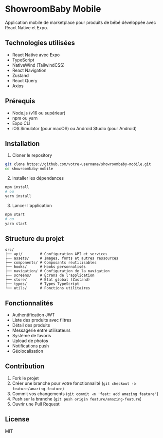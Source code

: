 # ShowroomBaby Mobile

Application mobile de marketplace pour produits de bébé développée avec React Native et Expo.

## Technologies utilisées

- React Native avec Expo
- TypeScript
- NativeWind (TailwindCSS)
- React Navigation
- Zustand
- React Query
- Axios

## Prérequis

- Node.js (v16 ou supérieur)
- npm ou yarn
- Expo CLI
- iOS Simulator (pour macOS) ou Android Studio (pour Android)

## Installation

1. Cloner le repository

```bash
git clone https://github.com/votre-username/showroombaby-mobile.git
cd showroombaby-mobile
```

2. Installer les dépendances

```bash
npm install
# ou
yarn install
```

3. Lancer l'application

```bash
npm start
# ou
yarn start
```

## Structure du projet

```
src/
├── api/        # Configuration API et services
├── assets/     # Images, fonts et autres ressources
├── components/ # Composants réutilisables
├── hooks/      # Hooks personnalisés
├── navigation/ # Configuration de la navigation
├── screens/    # Écrans de l'application
├── store/      # État global (Zustand)
├── types/      # Types TypeScript
└── utils/      # Fonctions utilitaires
```

## Fonctionnalités

- Authentification JWT
- Liste des produits avec filtres
- Détail des produits
- Messagerie entre utilisateurs
- Système de favoris
- Upload de photos
- Notifications push
- Géolocalisation

## Contribution

1. Fork le projet
2. Créer une branche pour votre fonctionnalité (`git checkout -b feature/amazing-feature`)
3. Commit vos changements (`git commit -m 'feat: add amazing feature'`)
4. Push sur la branche (`git push origin feature/amazing-feature`)
5. Ouvrir une Pull Request

## License

MIT
